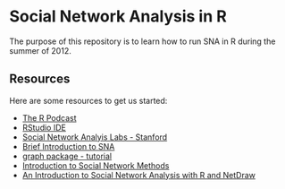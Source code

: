 # Social Network Analysis in R #

The purpose of this repository is to learn how to run SNA in R during the summer of 2012.

## Resources ##

Here are some resources to get us started:

* [The R Podcast](http://www.r-podcast.org/)
* [RStudio IDE](http://rstudio.org/)
* [Social Network Analyis Labs - Stanford](http://sna.stanford.edu/rlabs.php)
* [Brief Introduction to SNA](http://www.orgnet.com/sna.html)
* [graph package - tutorial](http://igraph.sourceforge.net/igraphbook/)
* [Introduction to Social Network Methods](http://faculty.ucr.edu/~hanneman/networks/nettext.pdf)
* [An Introduction to Social Network Analysis with R and NetDraw](http://econometricsense.blogspot.com/2012/04/introduction-to-social-network-analysis.html)